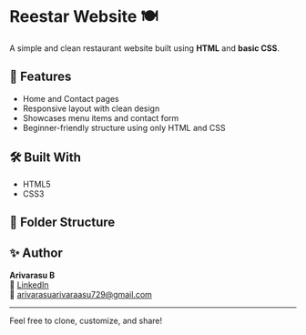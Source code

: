 
# Reestar Website 🍽️

A simple and clean restaurant website built using **HTML** and **basic CSS**.

## 📌 Features

- Home and Contact pages
- Responsive layout with clean design
- Showcases menu items and contact form
- Beginner-friendly structure using only HTML and CSS

## 🛠️ Built With

- HTML5
- CSS3

## 📂 Folder Structure

## ✨ Author

**Arivarasu B**  
🔗 [LinkedIn](https://linkedin.com/in/yourprofile)  
📧 arivarasuarivaraasu729@gmail.com

---

Feel free to clone, customize, and share!

